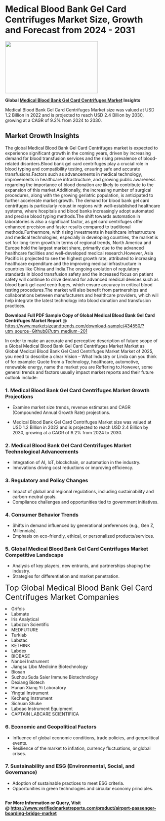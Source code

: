 <H1>Medical Blood Bank Gel Card Centrifuges Market Size, Growth and Forecast from 2024 - 2031</H1><img class="aligncenter size-medium wp-image-584254" src="https://thirdeyenews.in/wp-content/uploads/2024/09/Global-Market-Research-300x168.jpeg" alt="" width="300" height="168" /><p><strong>Global&nbsp;<a href="https://www.marketsizeandtrends.com/download-sample/434550/?utm_source=Github8j?utm_medium=201">Medical Blood Bank Gel Card Centrifuges Market</a> Insights</strong></p><p>Medical Blood Bank Gel Card Centrifuges Market size was valued at USD 1.2 Billion in 2022 and is projected to reach USD 2.4 Billion by 2030, growing at a CAGR of 9.2% from 2024 to 2030.</p><p><h2>Market Growth Insights</h2> The global Medical Blood Bank Gel Card Centrifuges market is expected to experience significant growth in the coming years, driven by increasing demand for blood transfusion services and the rising prevalence of blood-related disorders.Blood bank gel card centrifuges play a crucial role in blood typing and compatibility testing, ensuring safe and accurate transfusions.Factors such as advancements in medical technology, improvements in healthcare infrastructure, and growing public awareness regarding the importance of blood donation are likely to contribute to the expansion of this market.Additionally, the increasing number of surgical procedures, along with the growing geriatric population, is anticipated to further accelerate market growth. The demand for blood bank gel card centrifuges is particularly robust in regions with well-established healthcare systems, where hospitals and blood banks increasingly adopt automated and precise blood typing methods.The shift towards automation in laboratories is also a significant factor, as gel card centrifuges offer enhanced precision and faster results compared to traditional methods.Furthermore, with rising investments in healthcare infrastructure and medical technologies, especially in developing countries, the market is set for long-term growth.In terms of regional trends, North America and Europe hold the largest market share, primarily due to the advanced healthcare facilities and well-developed medical research.However, Asia Pacific is projected to see the highest growth rate, attributed to increasing healthcare expenditure and the improving medical infrastructure in countries like China and India.The ongoing evolution of regulatory standards in blood transfusion safety and the increased focus on patient safety will continue to drive demand for advanced medical devices such as blood bank gel card centrifuges, which ensure accuracy in critical blood testing procedures.The market will also benefit from partnerships and collaborations between manufacturers and healthcare providers, which will help integrate the latest technology into blood donation and transfusion practices.</p><p><span class=""><strong>Download Full PDF Sample Copy of Global Medical Blood Bank Gel Card Centrifuges Market Report</strong> @ <a href="https://www.marketsizeandtrends.com/download-sample/434550/?utm_source=Github8j?utm_medium=201" target="_blank">https://www.marketsizeandtrends.com/download-sample/434550/?utm_source=Github8j?utm_medium=201</a></span></p><p>In order to make an accurate and perceptive description of future scope of a Global&nbsp;Medical Blood Bank Gel Card Centrifuges Market Market as Global&nbsp;Medical Blood Bank Gel Card Centrifuges Market Market of 2025, you need to describe a clear Vision &ndash; What Industry or Linda can you think of for example: Quote from a Technology, healthcare, automotive, renewable energy, name the market you are Reffering to.However, some general trends and factors usually impact market reports and their future outlook include:</p><h3>1.&nbsp;<strong>Medical Blood Bank Gel Card Centrifuges Market Growth Projections</strong></h3><ul><li>Examine market size trends, revenue estimates and CAGR (Compounded Annual Growth Rate) projections.</li><li><p>Medical Blood Bank Gel Card Centrifuges Market size was valued at USD 1.2 Billion in 2022 and is projected to reach USD 2.4 Billion by 2030, growing at a CAGR of 9.2% from 2024 to 2030.</p></li></ul><h3>2.&nbsp;<strong>Medical Blood Bank Gel Card Centrifuges Market Technological Advancements</strong></h3><ul><li>Integration of AI, IoT, blockchain, or automation in the industry.</li><li>Innovations driving cost reductions or improving efficiency.</li></ul><h3>3.&nbsp;<strong>Regulatory and Policy Changes</strong></h3><ul><li>Impact of global and regional regulations, including sustainability and carbon-neutral goals.</li><li>Compliance challenges and opportunities tied to government initiatives.</li></ul><h3>4.&nbsp;<strong>Consumer Behavior Trends</strong></h3><ul><li>Shifts in demand influenced by generational preferences (e.g., Gen Z, Millennials).</li><li>Emphasis on eco-friendly, ethical, or personalized products/services.</li></ul><h3>5.&nbsp;<strong>Global Medical Blood Bank Gel Card Centrifuges Market Competitive Landscape</strong></h3><ul><li>Analysis of key players, new entrants, and partnerships shaping the industry.</li><li>Strategies for differentiation and market penetration.</li></ul><p data-pm-slice="1 1 []"><span style="color: inherit; font-family: inherit; font-size: 25px;">Top Global Medical Blood Bank Gel Card Centrifuges Market Companies</span></p><div class="" data-test-id=""><p><li>Grifols</li><li> Labmate</li><li> Iris Analytical</li><li> Labozon Scientific</li><li> MEDFUTURE</li><li> Turklab</li><li> Labstac</li><li> KETHINK</li><li> Labdex</li><li> BIOBASE</li><li> Nanbei Instrument</li><li> Jiangsu Libo Medicine Biotechnology</li><li> Biosan</li><li> Suzhou Suda Saier Immune Biotechnology</li><li> Dexiang Biotech</li><li> Hunan Xiang Yi Laboratory</li><li> Yingtai Instrument</li><li> Kecheng Instrument</li><li> Sichuan Shuke</li><li> Laboao Instrument Equipment</li><li> CAPTAIN LABCARE SCIENTIFICA</li></p></div><h3>6.&nbsp;<strong>Economic and Geopolitical Factors</strong></h3><ul><li>Influence of global economic conditions, trade policies, and geopolitical events.</li><li>Resilience of the market to inflation, currency fluctuations, or global crises.</li></ul><h3>7.&nbsp;<strong>Sustainability and ESG (Environmental, Social, and Governance)</strong></h3><ul><li>Adoption of sustainable practices to meet ESG criteria.</li><li>Opportunities in green technologies and circular economy principles.</li></ul><h2><strong style="font-size: 14px;">For More Information or Query, Visit @&nbsp;</strong><a style="background-color: #ffffff; font-size: 14px;" href="https://www.marketsizeandtrends.com/report/medical-blood-bank-gel-card-centrifuges-market/" target="_blank">https://www.verifiedmarketreports.com/product/airport-passenger-boarding-bridge-market</a></h2>